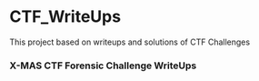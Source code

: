 # CTF_WriteUps
This project based on writeups and solutions of CTF Challenges

### X-MAS CTF Forensic Challenge WriteUps

